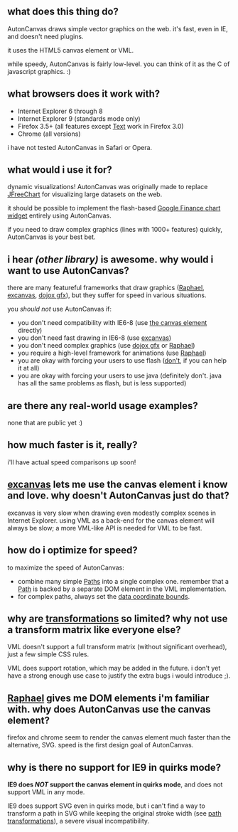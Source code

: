 ## what does this thing do? ##

AutonCanvas draws simple vector graphics on the web. it's fast, even in IE, and doesn't need plugins.

it uses the HTML5 canvas element or VML.

while speedy, AutonCanvas is fairly low-level. you can think of it as the C of javascript graphics. :)

## what browsers does it work with? ##

  * Internet Explorer 6 through 8
  * Internet Explorer 9 (standards mode only)
  * Firefox 3.5+ (all features except [Text](Text.md) work in Firefox 3.0)
  * Chrome (all versions)

i have not tested AutonCanvas in Safari or Opera.

## what would i use it for? ##

dynamic visualizations! AutonCanvas was originally made to replace [JFreeChart](http://www.jfree.org/jfreechart/) for visualizing large datasets on the web.

it should be possible to implement the flash-based [Google Finance chart widget](http://www.google.com/finance?q=NASDAQ:GOOG) entirely using AutonCanvas.

if you need to draw complex graphics (lines with 1000+ features) quickly, AutonCanvas is your best bet.

## i hear _(other library)_ is awesome. why would i want to use AutonCanvas? ##

there are many featureful frameworks that draw graphics ([Raphael](http://raphaeljs.com/), [excanvas](http://code.google.com/p/explorercanvas/), [dojox gfx](http://docs.dojocampus.org/dojox/gfx)), but they suffer for speed in various situations.

you _should not_ use AutonCanvas if:

  * you don't need compatibility with IE6-8 (use [the canvas element](http://www.whatwg.org/specs/web-apps/current-work/multipage/the-canvas-element.html) directly)
  * you don't need fast drawing in IE6-8 (use [excanvas](http://code.google.com/p/explorercanvas/))
  * you don't need complex graphics (use [dojox gfx](http://docs.dojocampus.org/dojox/gfx) or [Raphael](http://raphaeljs.com/))
  * you require a high-level framework for animations (use [Raphael](http://raphaeljs.com/))
  * you are okay with forcing your users to use flash ([don't](http://flashsucks.org/), if you can help it at all)
  * you are okay with forcing your users to use java (definitely don't. java has all the same problems as flash, but is less supported)

## are there any real-world usage examples? ##

none that are public yet :)

## how much faster is it, really? ##

i'll have actual speed comparisons up soon!

## [excanvas](http://code.google.com/p/explorercanvas/) lets me use the canvas element i know and love. why doesn't AutonCanvas just do that? ##

excanvas is very slow when drawing even modestly complex scenes in Internet Explorer. using VML as a back-end for the canvas element will always be slow; a more VML-like API is needed for VML to be fast.

## how do i optimize for speed? ##

to maximize the speed of AutonCanvas:

  * combine many simple [Paths](Path.md) into a single complex one. remember that a [Path](Path.md) is backed by a separate DOM element in the VML implementation.
  * for complex paths, always set the [data coordinate bounds](Path#data_coordinate_bounds.md).

## why are [transformations](Basics#transformations.md) so limited? why not use a transform matrix like everyone else? ##

VML doesn't support a full transform matrix (without significant overhead), just a few simple CSS rules.

VML does support rotation, which may be added in the future. i don't yet have a strong enough use case to justify the extra bugs i would introduce ;).

## [Raphael](http://raphaeljs.com/) gives me DOM elements i'm familiar with. why does AutonCanvas use the canvas element? ##

firefox and chrome seem to render the canvas element much faster than the alternative, SVG. speed is the first design goal of AutonCanvas.

## why is there no support for IE9 in quirks mode? ##

**IE9 does _NOT_ support the canvas element in quirks mode**, and does not support VML in any mode.

IE9 does support SVG even in quirks mode, but i can't find a way to transform a path in SVG while keeping the original stroke width (see [path transformations](Path#transformations.md)), a severe visual incompatibility.